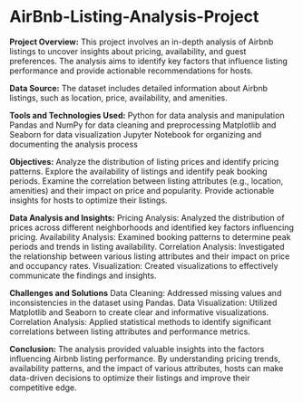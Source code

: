 # AirBnb-Listing-Analysis-Project

**Project Overview:**
This project involves an in-depth analysis of Airbnb listings to uncover insights about pricing, availability, and guest preferences. The analysis aims to identify key factors that influence listing performance and provide actionable recommendations for hosts.

**Data Source:**
The dataset includes detailed information about Airbnb listings, such as location, price, availability, and amenities.

**Tools and Technologies Used:**
Python for data analysis and manipulation
Pandas and NumPy for data cleaning and preprocessing
Matplotlib and Seaborn for data visualization
Jupyter Notebook for organizing and documenting the analysis process

**Objectives:**
Analyze the distribution of listing prices and identify pricing patterns.
Explore the availability of listings and identify peak booking periods.
Examine the correlation between listing attributes (e.g., location, amenities) and their impact on price and popularity.
Provide actionable insights for hosts to optimize their listings.

**Data Analysis and Insights:**
Pricing Analysis: Analyzed the distribution of prices across different neighborhoods and identified key factors influencing pricing.
Availability Analysis: Examined booking patterns to determine peak periods and trends in listing availability.
Correlation Analysis: Investigated the relationship between various listing attributes and their impact on price and occupancy rates.
Visualization: Created visualizations to effectively communicate the findings and insights.

**Challenges and Solutions**
Data Cleaning: Addressed missing values and inconsistencies in the dataset using Pandas.
Data Visualization: Utilized Matplotlib and Seaborn to create clear and informative visualizations.
Correlation Analysis: Applied statistical methods to identify significant correlations between listing attributes and performance metrics.

**Conclusion:**
The analysis provided valuable insights into the factors influencing Airbnb listing performance. By understanding pricing trends, availability patterns, and the impact of various attributes, hosts can make data-driven decisions to optimize their listings and improve their competitive edge.
